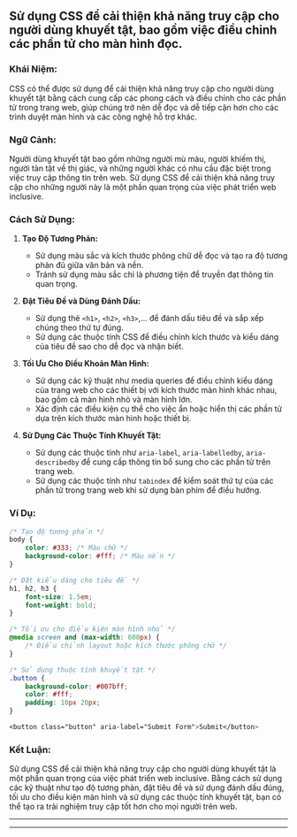 ## Sử dụng CSS để cải thiện khả năng truy cập cho người dùng khuyết tật, bao gồm việc điều chỉnh các phần tử cho màn hình đọc.

### Khái Niệm:

CSS có thể được sử dụng để cải thiện khả năng truy cập cho người dùng khuyết tật bằng cách cung cấp các phong cách và điều chỉnh cho các phần tử trong trang web, giúp chúng trở nên dễ đọc và dễ tiếp cận hơn cho các trình duyệt màn hình và các công nghệ hỗ trợ khác.

### Ngữ Cảnh:

Người dùng khuyết tật bao gồm những người mù màu, người khiếm thị, người tàn tật về thị giác, và những người khác có nhu cầu đặc biệt trong việc truy cập thông tin trên web. Sử dụng CSS để cải thiện khả năng truy cập cho những người này là một phần quan trọng của việc phát triển web inclusive.

### Cách Sử Dụng:

1. **Tạo Độ Tương Phản:**

   - Sử dụng màu sắc và kích thước phông chữ dễ đọc và tạo ra độ tương phản đủ giữa văn bản và nền.
   - Tránh sử dụng màu sắc chỉ là phương tiện để truyền đạt thông tin quan trọng.

2. **Đặt Tiêu Đề và Dùng Đánh Dấu:**

   - Sử dụng thẻ `<h1>`, `<h2>`, `<h3>`,... để đánh dấu tiêu đề và sắp xếp chúng theo thứ tự đúng.
   - Sử dụng các thuộc tính CSS để điều chỉnh kích thước và kiểu dáng của tiêu đề sao cho dễ đọc và nhận biết.

3. **Tối Ưu Cho Điều Khoản Màn Hình:**

   - Sử dụng các kỹ thuật như media queries để điều chỉnh kiểu dáng của trang web cho các thiết bị với kích thước màn hình khác nhau, bao gồm cả màn hình nhỏ và màn hình lớn.
   - Xác định các điều kiện cụ thể cho việc ẩn hoặc hiển thị các phần tử dựa trên kích thước màn hình hoặc thiết bị.

4. **Sử Dụng Các Thuộc Tính Khuyết Tật:**
   - Sử dụng các thuộc tính như `aria-label`, `aria-labelledby`, `aria-describedby` để cung cấp thông tin bổ sung cho các phần tử trên trang web.
   - Sử dụng các thuộc tính như `tabindex` để kiểm soát thứ tự của các phần tử trong trang web khi sử dụng bàn phím để điều hướng.

### Ví Dụ:

```css
/* Tạo độ tương phản */
body {
    color: #333; /* Màu chữ */
    background-color: #fff; /* Màu nền */
}

/* Đặt kiểu dáng cho tiêu đề */
h1, h2, h3 {
    font-size: 1.5em;
    font-weight: bold;
}

/* Tối ưu cho điều kiện màn hình nhỏ */
@media screen and (max-width: 600px) {
    /* Điều chỉnh layout hoặc kích thước phông chữ */
}

/* Sử dụng thuộc tính khuyết tật */
.button {
    background-color: #007bff;
    color: #fff;
    padding: 10px 20px;
}

<button class="button" aria-label="Submit Form">Submit</button>
```

### Kết Luận:

Sử dụng CSS để cải thiện khả năng truy cập cho người dùng khuyết tật là một phần quan trọng của việc phát triển web inclusive. Bằng cách sử dụng các kỹ thuật như tạo độ tương phản, đặt tiêu đề và sử dụng đánh dấu đúng, tối ưu cho điều kiện màn hình và sử dụng các thuộc tính khuyết tật, bạn có thể tạo ra trải nghiệm truy cập tốt hơn cho mọi người trên web.

---

---
